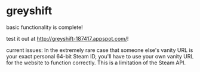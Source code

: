 # greyshift

basic functionality is complete!

test it out at http://greyshift-187417.appspot.com/!

current issues:
In the extremely rare case that someone else's vanity URL is your exact personal 64-bit Steam ID, you'll have to use your own vanity URL for the website to function correctly. This is a limitation of the Steam API.